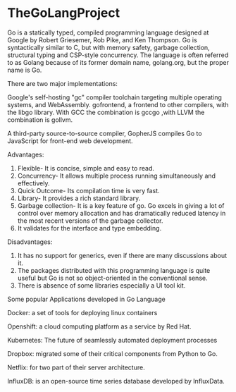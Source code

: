 # TheGoLangProject

Go is a statically typed, compiled programming language designed at Google by Robert Griesemer, Rob Pike, and Ken Thompson. Go is syntactically similar to C, but with memory safety, garbage collection, structural typing and CSP-style concurrency. The language is often referred to as Golang because of its former domain name, golang.org, but the proper name is Go.

There are two major implementations:

Google's self-hosting "gc" compiler toolchain targeting multiple operating systems, and WebAssembly.
gofrontend, a frontend to other compilers, with the libgo library. 
With GCC the combination is gccgo ,with LLVM the combination is gollvm.

A third-party source-to-source compiler, GopherJS compiles Go to JavaScript for front-end web development.


Advantages:  

1. Flexible- It is concise, simple and easy to read.
2. Concurrency- It allows multiple process running simultaneously and effectively.
3. Quick Outcome- Its compilation time is very fast.
4. Library- It provides a rich standard library.
5. Garbage collection- It is a key feature of go. Go excels in giving a lot of control over memory allocation and has dramatically reduced latency in the most recent versions of   the garbage collector.
6. It validates for the interface and type embedding.

Disadvantages:  

1. It has no support for generics, even if there are many discussions about it.
2. The packages distributed with this programming language is quite useful but Go is not so object-oriented in the conventional sense.
3. There is absence of some libraries especially a UI tool kit.

Some popular Applications developed in Go Language

Docker: a set of tools for deploying linux containers

Openshift: a cloud computing platform as a service by Red Hat.

Kubernetes: The future of seamlessly automated deployment processes

Dropbox: migrated some of their critical components from Python to Go.

Netflix: for two part of their server architecture.

InfluxDB: is an open-source time series database developed by InfluxData.


